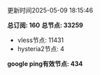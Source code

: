 更新时间2025-05-09 18:15:46

**总订阅: 160**
**总节点: 33259**
- vless节点: 11431
- hysteria2节点: 4

**google ping有效节点: 434**
